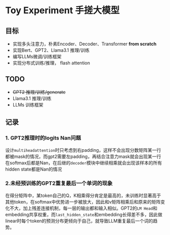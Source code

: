 # Toy Experiment 手搓大模型  
## 目标  
- 实现多头注意力，朴素Encoder、Decoder、Transformer **from scratch**
- 实现Bert、GPT2、Llama3.1 推理/训练  
- 编写LLMs微调/训练框架  
- 实现分布式训练/推理， flash attention  
## TODO  
- ~~GPT2 推理/训练/generate~~
- Llama3.1 推理/训练
- LLMs 训练框架  

## 记录
### 1. GPT2推理时的logits Nan问题
设计`multiheadattention`时只考虑到右padding，这样不会出现分数矩阵某一行都被mask的情况，而gpt2需要左padding，再结合注意力mask就会出现某一行在softmax后都是Nan，在后继的`decoder`模块中继续相乘就会出现该样本的所有hidden state都是Nan的情况
### 2.未经预训练的GPT2重复最后一个单词的现象
在得分矩阵中，某token自己的Q，K相乘得分肯定是最高的，未训练时显著高于其他token，在softmax中优势进一步被放大，因此和v矩阵相乘后和原来的矩阵变化不大，加上残差连接机制，每一层的输出都和输入相似。GPT2的`LM Head`和embedding共享权重，而`last_hidden_state`和embedding长得差不多，因此做linear时每个token的预测分布更倾向于自己，就导致LLM重复最后一个词的趋势。
